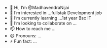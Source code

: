 - 👋 Hi, I’m @MadhavendraNijai
- 👀 I’m interested in ...fullstak Development job
- 🌱 I’m currently learning ...1st year Bsc IT
- 💞️ I’m looking to collaborate on ...
- 📫 How to reach me ...
- 😄 Pronouns: ...
- ⚡ Fun fact: ...

<!---
MadhavendraNijai/MadhavendraNijai is a ✨ special ✨ repository because its `README.md` (this file) appears on your GitHub profile.
You can click the Preview link to take a look at your changes.
--->
